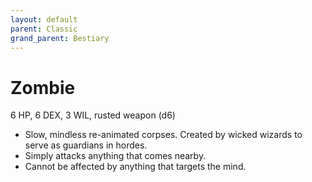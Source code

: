 ```yaml
---
layout: default
parent: Classic
grand_parent: Bestiary
---
```


# Zombie

6 HP, 6 DEX, 3 WIL, rusted weapon (d6)

- Slow, mindless re-animated corpses. Created by wicked wizards to serve as guardians in hordes.
- Simply attacks anything that comes nearby.
- Cannot be affected by anything that targets the mind.
